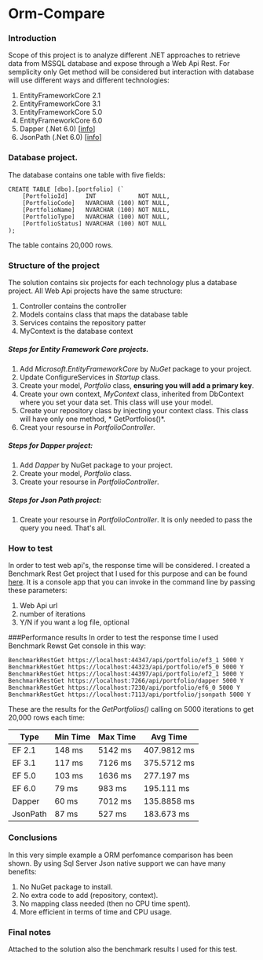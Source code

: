 # Orm-Compare

### Introduction
Scope of this project is to analyze different .NET approaches to retrieve data from MSSQL database and expose through a Web Api Rest. For semplicity only Get method will be considered but
interaction with database will use different ways and different technologies:

1. EntityFrameworkCore 2.1
2. EntityFrameworkCore 3.1
3. EntityFrameworkCore 5.0
4. EntityFrameworkCore 6.0
5. Dapper (.Net 6.0) [[info](https://github.com/DapperLib/Dapper)]
6. JsonPath (.Net 6.0) [[info](https://docs.microsoft.com/en-us/sql/relational-databases/json/json-path-expressions-sql-server?view=sql-server-2017)]

### Database project.
The database contains one table with five fields:

```
CREATE TABLE [dbo].[portfolio] (`
    [PortfolioId]     INT            NOT NULL,
    [PortfolioCode]   NVARCHAR (100) NOT NULL,
    [PortfolioName]   NVARCHAR (100) NOT NULL,
    [PortfolioType]   NVARCHAR (100) NOT NULL,
    [PortfolioStatus] NVARCHAR (100) NOT NULL
);
```

The table contains 20,000 rows.

### Structure of the project
The solution contains six projects for each technology plus a database project. All Web Api projects have the same structure:
1. Controller contains the controller
2. Models contains class that maps the database table
3. Services contains the repository patter
4. MyContext is the database context 

##### Steps for Entity Framework Core projects.
1. Add *Microsoft.EntityFrameworkCore* by *NuGet* package to your project.
2. Update ConfigureServices in *Startup* class.
3. Create your model, *Portfolio* class, **ensuring you will add a primary key**.
4. Create your own context, *MyContext* class, inherited from DbContext where you set your data set. This class will use your model.
5. Create your repository class by injecting your context class. This class will have only one method, * GetPortfolios()*.
6. Creat your resourse in *PortfolioController*.

##### Steps for Dapper project:
1. Add *Dapper* by NuGet package to your project.
2. Create your model, *Portfolio* class.
3. Create your resourse in *PortfolioController*.

##### Steps for Json Path project:
1. Create your resourse in *PortfolioController*. It is only needed to pass the query you need. That's all.


### How to test
In order to test web api's, the response time will be considered. I created a Benchmark Rest Get project that I used for this purpose and can be found [here](https://github.com/skepee/Benchmark-Rest-Api-Get). It is a console app that you can invoke in the command line by passing these parameters:
1. Web Api url
2. number of iterations
3. Y/N if you want a log file, optional

###Performance results
In order to test the response time I used Benchmark Rewst Get console in this way:

```
BenchmarkRestGet https://localhost:44347/api/portfolio/ef3_1 5000 Y
BenchmarkRestGet https://localhost:44323/api/portfolio/ef5_0 5000 Y
BenchmarkRestGet https://localhost:44397/api/portfolio/ef2_1 5000 Y
BenchmarkRestGet https://localhost:7266/api/portfolio/dapper 5000 Y
BenchmarkRestGet https://localhost:7230/api/portfolio/ef6_0 5000 Y
BenchmarkRestGet https://localhost:7113/api/portfolio/jsonpath 5000 Y
```

These are the results for the *GetPortfolios()* calling on 5000 iterations to get 20,000 rows each time:

   Type    | Min Time | Max Time | Avg Time
---------- | -------- | -------- |--------------
  EF 2.1   | 148 ms   | 5142 ms  |  407.9812 ms
  EF 3.1   | 117 ms   | 7126 ms  |  375.5712 ms
  EF 5.0   | 103 ms   | 1636 ms  |  277.197 ms
  EF 6.0   | 79 ms    | 983 ms   |  195.111 ms
  Dapper   | 60 ms    | 7012 ms  |  135.8858 ms
  JsonPath | 87 ms    | 527 ms   |  183.673 ms


### Conclusions
In this very simple example a ORM perfomance comparison has been shown. By using Sql Server Json native support we can have many benefits:
1. No NuGet package to install.
2. No extra code to add (repository, context).
3. No mapping class needed (then no CPU time spent).
4. More efficient in terms of time and CPU usage.


### Final notes
Attached to the solution also the benchmark results I used for this test.

